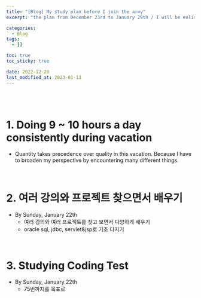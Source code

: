 ```yaml
---
title: "[Blog] My study plan before I join the army"
excerpt: "the plan from December 23rd to January 29th / I will be enlisted at February 6th, 2023"

categories:
  - Blog
tags:
  - []

toc: true
toc_sticky: true

date: 2022-12-20
last_modified_at: 2023-01-13
---
```


<br><br>

# 1. Doing 9 ~ 10 hours a day consistently during vacation

- Quantity takes precedence over quality in this vacation. Because I have to broaden my perspective by encountering many different things.

<br>

# 2. 여러 강의와 프로젝트 찾으면서 배우기

- By Sunday, January 22th
  - 여러 강의와 여러 프로젝트를 찾고 보면서 다양하게 배우기
  - oracle sql, jdbc, servlet&jsp로 기초 다지기

<br>

# 3. Studying Coding Test

- By Sunday, January 22th
  - 75번까지를 목표로
